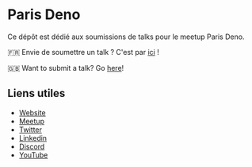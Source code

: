 # Paris Deno
Ce dépôt est dédié aux soumissions de talks pour le meetup Paris Deno.

🇫🇷 Envie de soumettre un talk ? C'est par [ici](https://github.com/ParisDeno/talks/issues/new/choose) !

🇬🇧 Want to submit a talk? Go [here](https://github.com/ParisDeno/talks/issues/new/choose)!

## Liens utiles
- [Website](http://www.deno.paris)
- [Meetup](https://www.meetup.com/fr-FR/Paris-Deno/)
- [Twitter](https://twitter.com/ParisDeno)
- [Linkedin](https://www.linkedin.com/company/paris-deno/about/)
- [Discord](https://discord.gg/DgFkQQj)
- [YouTube](https://www.youtube.com/channel/UCbwGFj1MoXSko_QgutV4_Cg)
